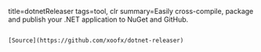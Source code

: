 title=dotnetReleaser
tags=tool, clr
summary=Easily cross-compile, package and publish your .NET application to NuGet and GitHub.
~~~~~~

[Source](https://github.com/xoofx/dotnet-releaser)
